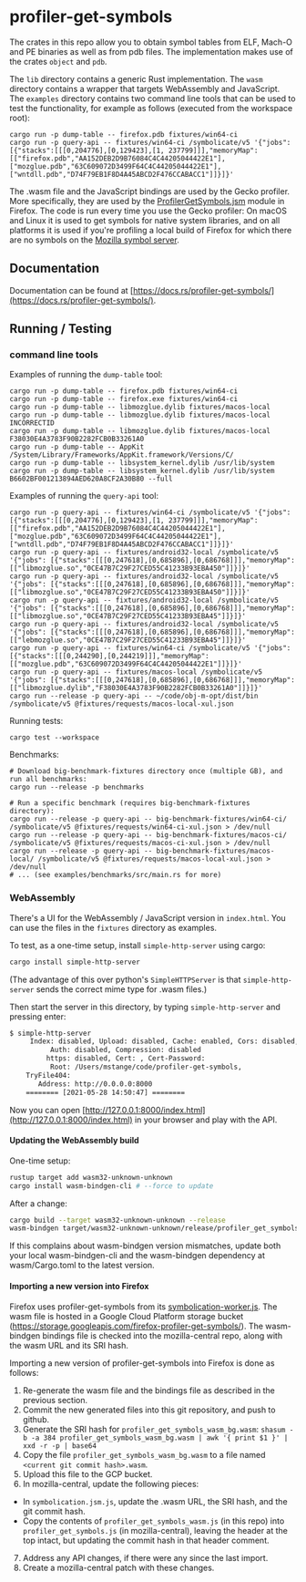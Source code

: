 # profiler-get-symbols

The crates in this repo allow you to obtain symbol tables from ELF, Mach-O and PE
binaries as well as from pdb files. The implementation makes use of the crates
`object` and `pdb`.

The `lib` directory contains a generic Rust implementation. The `wasm` directory
contains a wrapper that targets WebAssembly and JavaScript.
The `examples` directory contains two command line tools that can be used to test
the functionality, for example as follows (executed from the workspace root):

```
cargo run -p dump-table -- firefox.pdb fixtures/win64-ci
cargo run -p query-api -- fixtures/win64-ci /symbolicate/v5 '{"jobs": [{"stacks":[[[0,204776],[0,129423],[1, 237799]]],"memoryMap":[["firefox.pdb","AA152DEB2D9B76084C4C44205044422E1"],["mozglue.pdb","63C609072D3499F64C4C44205044422E1"],["wntdll.pdb","D74F79EB1F8D4A45ABCD2F476CCABACC1"]]}]}'
```

The .wasm file and the JavaScript bindings are used by the Gecko profiler.
More specifically, they are used by the
[ProfilerGetSymbols.jsm](https://searchfox.org/mozilla-central/source/browser/components/extensions/ProfilerGetSymbols.jsm) module in Firefox. The code is run every time you use the Gecko profiler: On macOS and Linux
it is used to get symbols for native system libraries, and on all platforms it
is used if you're profiling a local build of Firefox for which there are no
symbols on the [Mozilla symbol server](https://symbols.mozilla.org/).

## Documentation

Documentation can be found at [https://docs.rs/profiler-get-symbols/](https://docs.rs/profiler-get-symbols/).

## Running / Testing

### command line tools

Examples of running the `dump-table` tool:

```
cargo run -p dump-table -- firefox.pdb fixtures/win64-ci
cargo run -p dump-table -- firefox.exe fixtures/win64-ci
cargo run -p dump-table -- libmozglue.dylib fixtures/macos-local
cargo run -p dump-table -- libmozglue.dylib fixtures/macos-local INCORRECTID
cargo run -p dump-table -- libmozglue.dylib fixtures/macos-local F38030E4A3783F90B2282FCB0B33261A0
cargo run -p dump-table -- AppKit /System/Library/Frameworks/AppKit.framework/Versions/C/
cargo run -p dump-table -- libsystem_kernel.dylib /usr/lib/system
cargo run -p dump-table -- libsystem_kernel.dylib /usr/lib/system B6602BF001213894AED620A8CF2A30B80 --full
```

Examples of running the `query-api` tool:

```
cargo run -p query-api -- fixtures/win64-ci /symbolicate/v5 '{"jobs": [{"stacks":[[[0,204776],[0,129423],[1, 237799]]],"memoryMap":[["firefox.pdb","AA152DEB2D9B76084C4C44205044422E1"],["mozglue.pdb","63C609072D3499F64C4C44205044422E1"],["wntdll.pdb","D74F79EB1F8D4A45ABCD2F476CCABACC1"]]}]}'
cargo run -p query-api -- fixtures/android32-local /symbolicate/v5 '{"jobs": [{"stacks":[[[0,247618],[0,685896],[0,686768]]],"memoryMap":[["libmozglue.so","0CE47B7C29F27CED55C41233B93EBA450"]]}]}'
cargo run -p query-api -- fixtures/android32-local /symbolicate/v5 '{"jobs": [{"stacks":[[[0,247618],[0,685896],[0,686768]]],"memoryMap":[["libmozglue.so","0CE47B7C29F27CED55C41233B93EBA450"]]}]}'
cargo run -p query-api -- fixtures/android32-local /symbolicate/v5 '{"jobs": [{"stacks":[[[0,247618],[0,685896],[0,686768]]],"memoryMap":[["libmozglue.so","0CE47B7C29F27CED55C41233B93EBA45"]]}]}'
cargo run -p query-api -- fixtures/android32-local /symbolicate/v5 '{"jobs": [{"stacks":[[[0,247618],[0,685896],[0,686768]]],"memoryMap":[["lebmozglue.so","0CE47B7C29F27CED55C41233B93EBA45"]]}]}'
cargo run -p query-api -- fixtures/win64-ci /symbolicate/v5 '{"jobs": [{"stacks":[[[0,244290],[0,244219]]],"memoryMap":[["mozglue.pdb","63C609072D3499F64C4C44205044422E1"]]}]}'
cargo run -p query-api -- fixtures/macos-local /symbolicate/v5 '{"jobs": [{"stacks":[[[0,247618],[0,685896],[0,686768]]],"memoryMap":[["libmozglue.dylib","F38030E4A3783F90B2282FCB0B33261A0"]]}]}'
cargo run --release -p query-api -- ~/code/obj-m-opt/dist/bin /symbolicate/v5 @fixtures/requests/macos-local-xul.json
```

Running tests:

```
cargo test --workspace
```

Benchmarks:

```
# Download big-benchmark-fixtures directory once (multiple GB), and run all benchmarks:
cargo run --release -p benchmarks

# Run a specific benchmark (requires big-benchmark-fixtures directory):
cargo run --release -p query-api -- big-benchmark-fixtures/win64-ci/ /symbolicate/v5 @fixtures/requests/win64-ci-xul.json > /dev/null
cargo run --release -p query-api -- big-benchmark-fixtures/macos-ci/ /symbolicate/v5 @fixtures/requests/macos-ci-xul.json > /dev/null
cargo run --release -p query-api -- big-benchmark-fixtures/macos-local/ /symbolicate/v5 @fixtures/requests/macos-local-xul.json > /dev/null
# ... (see examples/benchmarks/src/main.rs for more)
```

### WebAssembly

There's a UI for the WebAssembly / JavaScript version in `index.html`.
You can use the files in the `fixtures` directory as examples.

To test, as a one-time setup, install `simple-http-server` using cargo:

```bash
cargo install simple-http-server
```

(The advantage of this over python's `SimpleHTTPServer` is that `simple-http-server` sends the correct mime type for .wasm files.)

Then start the server in this directory, by typing `simple-http-server` and pressing enter:

```bash
$ simple-http-server
     Index: disabled, Upload: disabled, Cache: enabled, Cors: disabled, Range: enabled, Sort: enabled, Threads: 3
          Auth: disabled, Compression: disabled
         https: disabled, Cert: , Cert-Password: 
          Root: /Users/mstange/code/profiler-get-symbols,
    TryFile404: 
       Address: http://0.0.0.0:8000
    ======== [2021-05-28 14:50:47] ========
```

Now you can open [http://127.0.0.1:8000/index.html](http://127.0.0.1:8000/index.html) in your browser and play with the API.

#### Updating the WebAssembly build

One-time setup:

```bash
rustup target add wasm32-unknown-unknown
cargo install wasm-bindgen-cli # --force to update
```

After a change:

```bash
cargo build --target wasm32-unknown-unknown --release
wasm-bindgen target/wasm32-unknown-unknown/release/profiler_get_symbols_wasm.wasm --out-dir . --no-modules --no-typescript
```

If this complains about wasm-bindgen version mismatches, update both your local wasm-bindgen-cli and the wasm-bindgen dependency at wasm/Cargo.toml to the latest version.

#### Importing a new version into Firefox

Firefox uses profiler-get-symbols from its [symbolication-worker.js](https://searchfox.org/mozilla-central/rev/553bf8428885dbd1eab9b63f71ef647f799372c2/devtools/client/performance-new/symbolication-worker.js). The wasm file is hosted in a Google Cloud Platform storage bucket (https://storage.googleapis.com/firefox-profiler-get-symbols/). The wasm-bindgen bindings file is checked into the mozilla-central repo, along with the wasm URL and its SRI hash.

Importing a new version of profiler-get-symbols into Firefox is done as follows:

 1. Re-generate the wasm file and the bindings file as described in the previous section.
 2. Commit the new generated files into this git repository, and push to github.
 3. Generate the SRI hash for `profiler_get_symbols_wasm_bg.wasm`: `shasum -b -a 384 profiler_get_symbols_wasm_bg.wasm | awk '{ print $1 }' | xxd -r -p | base64`
 4. Copy the file `profiler_get_symbols_wasm_bg.wasm` to a file named `<current git commit hash>.wasm`.
 5. Upload this file to the GCP bucket.
 6. In mozilla-central, update the following pieces:
   - In `symbolication.jsm.js`, update the .wasm URL, the SRI hash, and the git commit hash.
   - Copy the contents of `profiler_get_symbols_wasm.js` (in this repo) into `profiler_get_symbols.js` (in mozilla-central), leaving the header at the top intact, but updating the commit hash in that header comment.
 7. Address any API changes, if there were any since the last import.
 8. Create a mozilla-central patch with these changes.
